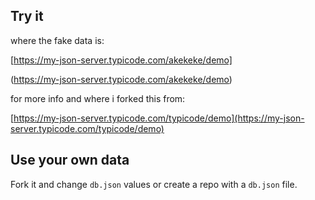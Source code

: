 ## Try it

where the fake data is:

[https://my-json-server.typicode.com/akekeke/demo]

(https://my-json-server.typicode.com/akekeke/demo)

for more info and where i forked this from:

[https://my-json-server.typicode.com/typicode/demo](https://my-json-server.typicode.com/typicode/demo)


## Use your own data

Fork it and change `db.json` values or create a repo with a `db.json` file.
